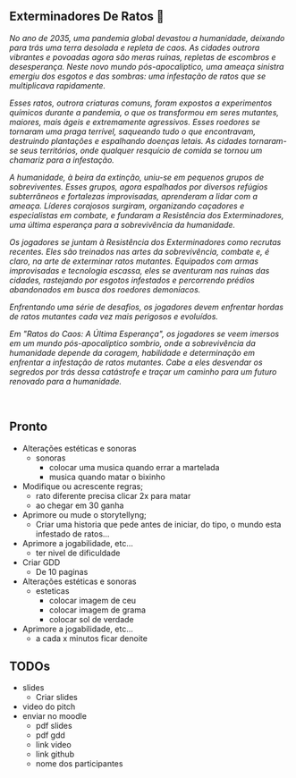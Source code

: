 ## Exterminadores De Ratos &#x1F400;

*No ano de 2035, uma pandemia global devastou a humanidade, deixando para trás uma terra desolada e repleta de caos. As cidades outrora vibrantes e povoadas agora são meras ruínas, repletas de escombros e desesperança. Neste novo mundo pós-apocalíptico, uma ameaça sinistra emergiu dos esgotos e das sombras: uma infestação de ratos que se multiplicava rapidamente.*

*Esses ratos, outrora criaturas comuns, foram expostos a experimentos químicos durante a pandemia, o que os transformou em seres mutantes, maiores, mais ágeis e extremamente agressivos. Esses roedores se tornaram uma praga terrível, saqueando tudo o que encontravam, destruindo plantações e espalhando doenças letais. As cidades tornaram-se seus territórios, onde qualquer resquício de comida se tornou um chamariz para a infestação.*

*A humanidade, à beira da extinção, uniu-se em pequenos grupos de sobreviventes. Esses grupos, agora espalhados por diversos refúgios subterrâneos e fortalezas improvisadas, aprenderam a lidar com a ameaça. Líderes corajosos surgiram, organizando caçadores e especialistas em combate, e fundaram a Resistência dos Exterminadores, uma última esperança para a sobrevivência da humanidade.*

*Os jogadores se juntam à Resistência dos Exterminadores como recrutas recentes. Eles são treinados nas artes da sobrevivência, combate e, é claro, na arte de exterminar ratos mutantes. Equipados com armas improvisadas e tecnologia escassa, eles se aventuram nas ruínas das cidades, rastejando por esgotos infestados e percorrendo prédios abandonados em busca dos roedores demoníacos.*

*Enfrentando uma série de desafios, os jogadores devem enfrentar hordas de ratos mutantes cada vez mais perigosos e evoluídos.*

*Em "Ratos do Caos: A Última Esperança", os jogadores se veem imersos em um mundo pós-apocalíptico sombrio, onde a sobrevivência da humanidade depende da coragem, habilidade e determinação em enfrentar a infestação de ratos mutantes. Cabe a eles desvendar os segredos por trás dessa catástrofe e traçar um caminho para um futuro renovado para a humanidade.*

<br>

<!--Todo: Adicionar documentação do jogo. Comandos, sons, etc-->

## Pronto

- Alterações estéticas e sonoras
    - sonoras
        - colocar uma musica quando errar a martelada
        - musica quando matar o bixinho
- Modifique ou acrescente regras;
    - rato diferente precisa clicar 2x para matar
    - ao chegar em 30 ganha
- Aprimore ou mude o storytellyng;
    - Criar uma historia que pede antes de iniciar, do tipo, o mundo esta infestado de ratos...
- Aprimore a jogabilidade, etc...
    - ter nivel de dificuldade
- Criar GDD
    - De 10 paginas
- Alterações estéticas e sonoras
    - esteticas
        - colocar imagem de ceu
        - colocar imagem de grama
        - colocar sol de verdade
- Aprimore a jogabilidade, etc...
    - a cada x minutos ficar denoite

## TODOs

- slides
    - Criar slides
- video do pitch
- enviar no moodle
    - pdf slides
    - pdf gdd
    - link video
    - link github
    - nome dos participantes
